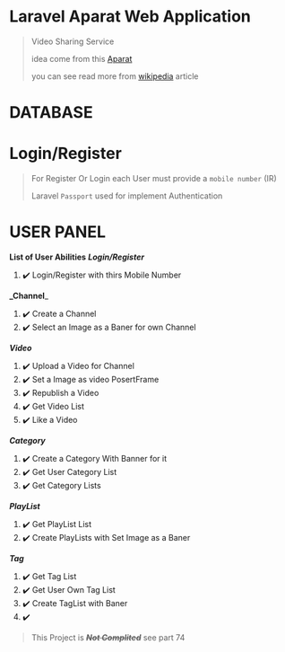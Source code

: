 
# Laravel Aparat Web Application
> Video Sharing Service 
> 
> idea come from this [Aparat](aparat.com)
> 
> you can see read more from [wikipedia](https://en.wikipedia.org/wiki/Aparat) article

<a name="database"></a>
# DATABASE

<a name="login_register"></a>
# Login/Register
    
> For Register Or Login each User must provide a `mobile number` (IR)
> 
>Laravel `Passport`  used for implement Authentication 

<a name="user"></a>
# USER PANEL

**List of User Abilities**
**_Login/Register_**
1. :heavy_check_mark: Login/Register with thirs Mobile Number

**_Channel**_   
1. :heavy_check_mark: Create a Channel
1. :heavy_check_mark: Select an Image as a Baner for own Channel

**_Video_**
1. :heavy_check_mark: Upload a Video for Channel
1. :heavy_check_mark: Set a Image as video PosertFrame
1. :heavy_check_mark: Republish a Video
1. :heavy_check_mark: Get Video List
1. :heavy_check_mark: Like a Video

**_Category_**
1. :heavy_check_mark: Create a Category With Banner for it
1. :heavy_check_mark: Get User Category List
1. :heavy_check_mark: Get Category Lists

**_PlayList_**   
1. :heavy_check_mark: Get PlayList List
1. :heavy_check_mark: Create PlayLists with Set Image as a Baner

**_Tag_**   
1. :heavy_check_mark: Get Tag List
1. :heavy_check_mark: Get User Own Tag List
1. :heavy_check_mark: Create TagList with Baner
1. :heavy_check_mark: 


> This Project is **_~~Not Complited~~_**
see part 74
